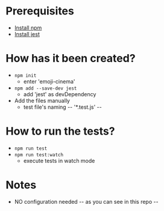 # Prerequisites
* [Install npm](https://docs.npmjs.com/downloading-and-installing-node-js-and-npm)
* [Install jest](https://jestjs.io/docs/getting-started)

# How has it been created?
* `npm init`
  * enter 'emoji-cinema'
* `npm add --save-dev jest`
  * add 'jest' as devDependency
* Add the files manually
  * test file's naming -- '*.test.js' --

# How to run the tests?
* `npm run test`
* `npm run test:watch`
  * execute tests in watch mode

# Notes
* NO configuration needed -- as you can see in this repo --

